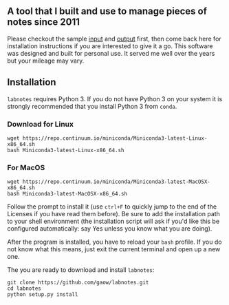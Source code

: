## A tool that I built and use to manage pieces of notes since 2011

Please checkout the sample [input](https://github.com/gaow/labnotes/blob/master/vignette/example.notes) and [output]() first, then come back here for installation instructions if you are interested to give it a go. This software was designed and built for personal use. It served me well over the years but your mileage may vary.

## Installation

`labnotes` requires Python 3. If you do not have Python 3 on your system it is strongly recommended that you install Python 3 from `conda`.

### Download for Linux
```
wget https://repo.continuum.io/miniconda/Miniconda3-latest-Linux-x86_64.sh
bash Miniconda3-latest-Linux-x86_64.sh
```

### For MacOS
```
wget https://repo.continuum.io/miniconda/Miniconda3-latest-MacOSX-x86_64.sh
bash Miniconda3-latest-MacOSX-x86_64.sh
```

Follow the prompt to install it (use `ctrl+F` to quickly jump to the end of the Licenses if you have read them before). Be sure to add the installation path to your shell environment (the installation script will ask if you'd like this be configured automatically: say Yes unless you know what you are doing).

After the program is installed, you have to reload your `bash` profile. If you do not know what this means, just exit the current terminal and open up a new one.

The you are ready to download and install `labnotes`:

```
git clone https://github.com/gaow/labnotes.git
cd labnotes
python setup.py install
```